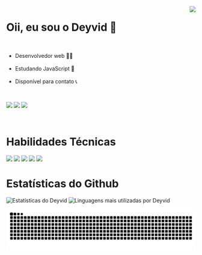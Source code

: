<img align="right" height="280em" src="https://user-images.githubusercontent.com/86028187/139561858-57e10718-0185-433c-9956-bdd13392ee33.gif">
<h1 align="left">Oii, eu sou o Deyvid 👋</h1>
<br>
<ul>
  <li>Desenvolvedor web 👨‍💻</li>
  <br>
  <li>Estudando JavaScript 📒</li>
  <br>
  <li>Disponível para contato 📞</li>
</ul>

<br>

<div style="display: inline_block">
  
<a href="mailto:deyvidgondim@outlook.com" target="_blank"><img src="https://img.shields.io/badge/Microsoft_Outlook-0078D4?style=for-the-badge&logo=microsoft-outlook&logoColor=white"></a>
<a href="https://instagram.com/_deyvidjesus"><img src="https://img.shields.io/badge/Instagram-E4405F?style=for-the-badge&logo=instagram&logoColor=white"></a>
<a href="https://linkedin.com/in/deyvid-g"><img src="https://img.shields.io/badge/LinkedIn-0077B5?style=for-the-badge&logo=linkedin&logoColor=white"></a>
</div>

<br>

<h1>Habilidades Técnicas</h1>

<div style="display: inline_block">
  
<img src="https://img.shields.io/badge/HTML5-E34F26?style=for-the-badge&logo=html5&logoColor=white">
<img src="https://img.shields.io/badge/CSS3-1572B6?style=for-the-badge&logo=css3&logoColor=white">
<img src="https://img.shields.io/badge/JavaScript-323330?style=for-the-badge&logo=javascript&logoColor=F7DF1E">
<img src="https://img.shields.io/badge/Bootstrap-563D7C?style=for-the-badge&logo=bootstrap&logoColor=white">
<img src="https://img.shields.io/badge/Microsoft_Office-D83B01?style=for-the-badge&logo=microsoft-office&logoColor=white">
</div>
  
<h1>Estatísticas do Github</h1>
<img width="520em" src="https://github-readme-stats.vercel.app/api?username=DeyvidJesus&show_icons=true&theme=midnight-purple" alt="Estatísticas do Deyvid"/>
<img width="520em" src="https://github-readme-stats.vercel.app/api/top-langs/?username=DeyvidJesus&layout=compact&theme=midnight-purple" alt="Linguagens mais utilizadas por Deyvid"/>

 ![Snake animation](https://github.com/DeyvidJesus/DeyvidJesus/blob/output/github-contribution-grid-snake.svg)
